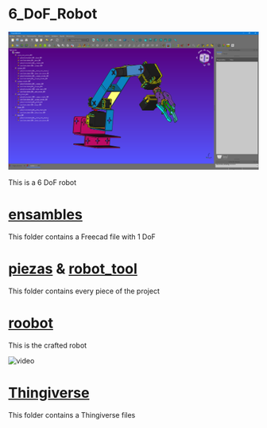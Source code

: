 # 6_DoF_Robot

![image](Thingiverse\6_DoF\images\image.png)

 This is a 6 DoF robot

# [ensambles](ensambles)
This folder contains a Freecad file with 1 DoF

# [piezas](piezas) & [robot_tool](robot_tool)
This folder contains every piece of the project

# [roobot](roobot.FCStd)
This is the crafted robot 

![video](video.gif)


# [Thingiverse](Thingiverse)
This folder contains a Thingiverse files